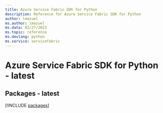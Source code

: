 ```yaml
---
title: Azure Service Fabric SDK for Python
description: Reference for Azure Service Fabric SDK for Python
author: lmazuel
ms.author: lmazuel
ms.data: 02/27/2023
ms.topic: reference
ms.devlang: python
ms.service: servicefabric
---
```

# Azure Service Fabric SDK for Python - latest
## Packages - latest
[!INCLUDE [packages](service-fabric-index.md)]